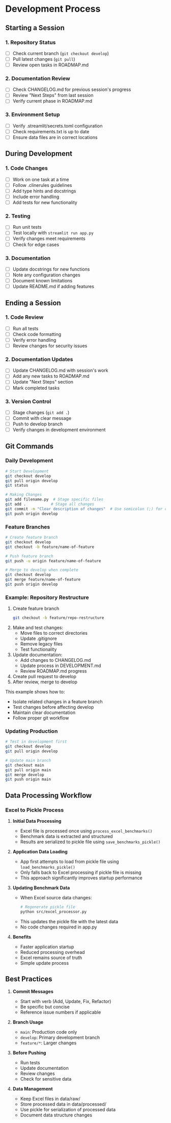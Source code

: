 # Development Process

## Starting a Session

### 1. Repository Status
- [ ] Check current branch (`git checkout develop`)
- [ ] Pull latest changes (`git pull`)
- [ ] Review open tasks in ROADMAP.md

### 2. Documentation Review
- [ ] Check CHANGELOG.md for previous session's progress
- [ ] Review "Next Steps" from last session
- [ ] Verify current phase in ROADMAP.md

### 3. Environment Setup
- [ ] Verify .streamlit/secrets.toml configuration
- [ ] Check requirements.txt is up to date
- [ ] Ensure data files are in correct locations

## During Development

### 1. Code Changes
- [ ] Work on one task at a time
- [ ] Follow .clinerules guidelines
- [ ] Add type hints and docstrings
- [ ] Include error handling
- [ ] Add tests for new functionality

### 2. Testing
- [ ] Run unit tests
- [ ] Test locally with `streamlit run app.py`
- [ ] Verify changes meet requirements
- [ ] Check for edge cases

### 3. Documentation
- [ ] Update docstrings for new functions
- [ ] Note any configuration changes
- [ ] Document known limitations
- [ ] Update README.md if adding features

## Ending a Session

### 1. Code Review
- [ ] Run all tests
- [ ] Check code formatting
- [ ] Verify error handling
- [ ] Review changes for security issues

### 2. Documentation Updates
- [ ] Update CHANGELOG.md with session's work
- [ ] Add any new tasks to ROADMAP.md
- [ ] Update "Next Steps" section
- [ ] Mark completed tasks

### 3. Version Control
- [ ] Stage changes (`git add .`)
- [ ] Commit with clear message
- [ ] Push to develop branch
- [ ] Verify changes in development environment

## Git Commands

### Daily Development
```bash
# Start Development
git checkout develop
git pull origin develop
git status

# Making Changes
git add filename.py  # Stage specific files
git add .           # Stage all changes
git commit -m "Clear description of changes"  # Use semicolon (;) for chaining commands in PowerShell
git push origin develop
```

### Feature Branches
```bash
# Create feature branch
git checkout develop
git checkout -b feature/name-of-feature

# Push feature branch
git push -u origin feature/name-of-feature

# Merge to develop when complete
git checkout develop
git merge feature/name-of-feature
git push origin develop
```

### Example: Repository Restructure
1. Create feature branch
   ```bash
   git checkout -b feature/repo-restructure
   ```
2. Make and test changes:
   - Move files to correct directories
   - Update .gitignore
   - Remove legacy files
   - Test functionality
3. Update documentation:
   - Add changes to CHANGELOG.md
   - Update process in DEVELOPMENT.md
   - Review ROADMAP.md progress
4. Create pull request to develop
5. After review, merge to develop

This example shows how to:
- Isolate related changes in a feature branch
- Test changes before affecting develop
- Maintain clear documentation
- Follow proper git workflow

### Updating Production
```bash
# Test in development first
git checkout develop
git pull origin develop

# Update main branch
git checkout main
git pull origin main
git merge develop
git push origin main
```

## Data Processing Workflow

### Excel to Pickle Process
1. **Initial Data Processing**
   - Excel file is processed once using `process_excel_benchmarks()`
   - Benchmark data is extracted and structured
   - Results are serialized to pickle file using `save_benchmarks_pickle()`

2. **Application Data Loading**
   - App first attempts to load from pickle file using `load_benchmarks_pickle()`
   - Only falls back to Excel processing if pickle file is missing
   - This approach significantly improves startup performance

3. **Updating Benchmark Data**
   - When Excel source data changes:
     ```bash
     # Regenerate pickle file
     python src/excel_processor.py
     ```
   - This updates the pickle file with the latest data
   - No code changes required in app.py

4. **Benefits**
   - Faster application startup
   - Reduced processing overhead
   - Excel remains source of truth
   - Simple update process

## Best Practices

1. **Commit Messages**
   - Start with verb (Add, Update, Fix, Refactor)
   - Be specific but concise
   - Reference issue numbers if applicable

2. **Branch Usage**
   - `main`: Production code only
   - `develop`: Primary development branch
   - `feature/*`: Larger changes

3. **Before Pushing**
   - Run tests
   - Update documentation
   - Review changes
   - Check for sensitive data

4. **Data Management**
   - Keep Excel files in data/raw/
   - Store processed data in data/processed/
   - Use pickle for serialization of processed data
   - Document data structure changes

